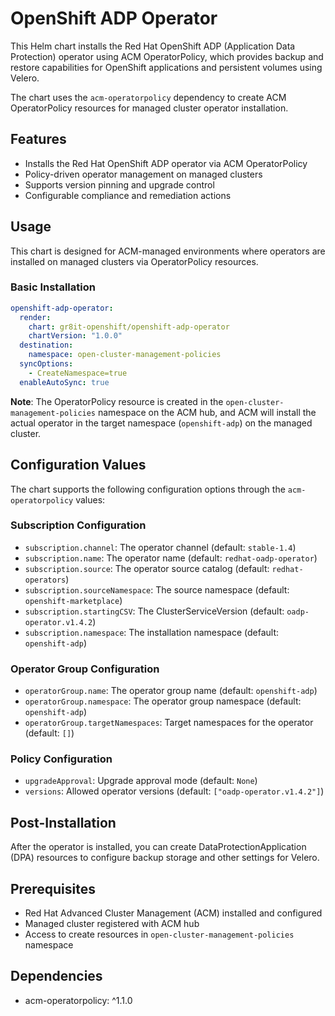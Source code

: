 # OpenShift ADP Operator

This Helm chart installs the Red Hat OpenShift ADP (Application Data Protection) operator using ACM OperatorPolicy, which provides backup and restore capabilities for OpenShift applications and persistent volumes using Velero.

The chart uses the `acm-operatorpolicy` dependency to create ACM OperatorPolicy resources for managed cluster operator installation.

## Features

- Installs the Red Hat OpenShift ADP operator via ACM OperatorPolicy
- Policy-driven operator management on managed clusters
- Supports version pinning and upgrade control
- Configurable compliance and remediation actions

## Usage

This chart is designed for ACM-managed environments where operators are installed on managed clusters via OperatorPolicy resources.

### Basic Installation

```yaml
openshift-adp-operator:
  render:
    chart: gr8it-openshift/openshift-adp-operator
    chartVersion: "1.0.0"
  destination:
    namespace: open-cluster-management-policies
  syncOptions:
    - CreateNamespace=true
  enableAutoSync: true
```

**Note**: The OperatorPolicy resource is created in the `open-cluster-management-policies` namespace on the ACM hub, and ACM will install the actual operator in the target namespace (`openshift-adp`) on the managed cluster.


## Configuration Values

The chart supports the following configuration options through the `acm-operatorpolicy` values:

### Subscription Configuration
- `subscription.channel`: The operator channel (default: `stable-1.4`)
- `subscription.name`: The operator name (default: `redhat-oadp-operator`)
- `subscription.source`: The operator source catalog (default: `redhat-operators`)
- `subscription.sourceNamespace`: The source namespace (default: `openshift-marketplace`)
- `subscription.startingCSV`: The ClusterServiceVersion (default: `oadp-operator.v1.4.2`)
- `subscription.namespace`: The installation namespace (default: `openshift-adp`)

### Operator Group Configuration
- `operatorGroup.name`: The operator group name (default: `openshift-adp`)
- `operatorGroup.namespace`: The operator group namespace (default: `openshift-adp`)
- `operatorGroup.targetNamespaces`: Target namespaces for the operator (default: `[]`)

### Policy Configuration
- `upgradeApproval`: Upgrade approval mode (default: `None`)
- `versions`: Allowed operator versions (default: `["oadp-operator.v1.4.2"]`)

## Post-Installation

After the operator is installed, you can create DataProtectionApplication (DPA) resources to configure backup storage and other settings for Velero.

## Prerequisites

- Red Hat Advanced Cluster Management (ACM) installed and configured
- Managed cluster registered with ACM hub
- Access to create resources in `open-cluster-management-policies` namespace

## Dependencies

- acm-operatorpolicy: ^1.1.0
